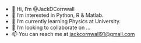 - 👋 Hi, I’m @JackDCornwall
- 👀 I’m interested in Python, R & Matlab.
- 🌱 I’m currently learning Physics at University.
- 💞️ I’m looking to collaborate on ...
- 📫 You can reach me at jackcornwall91@gmail.com

<!---
JackDCornwall/JackDCornwall is a ✨ special ✨ repository because its `README.md` (this file) appears on your GitHub profile.
You can click the Preview link to take a look at your changes.
--->
